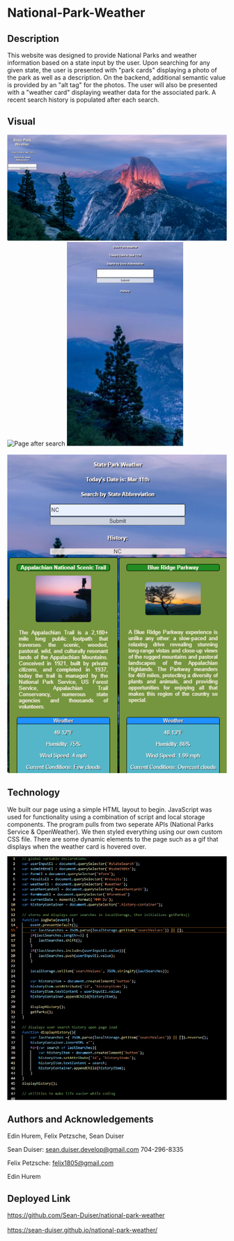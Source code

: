 # National-Park-Weather

## Description
This website was designed to provide National Parks and weather information based on a state input by the user. Upon searching for any given state, the user is presented with "park cards" displaying a photo of the park as well as a description. On the backend, additional semantic value is provided by an "alt tag" for the photos. The user will also be presented with a "weather card" displaying weather data for the associated park. A recent search history is populated after each search.

## Visual
![Page on load](assets/State%20Park%20Weather%20(on%20load).png)
![Page after search](assets/State%20Park%20Weather%20(after%20search).png)
![Mobile page on load](assets/Screenshot_20220311-103335_Chrome.jpg)
<br></br>
![Mobile page after search](assets/mobile%20screenshot.png)


## Technology
We built our page using a simple HTML layout to begin. JavaScript was used for functionality using a combination of script and local storage components. The program pulls from two seperate APIs (National Parks Service & OpenWeather). We then styled everything using our own custom CSS file. There are some dynamic elements to the page such as a gif that displays when the weather card is hovered over. 

<!-- adding screenshots of code when completed -->

![Code snippet](assets/Code%20snippet.png)

## Authors and Acknowledgements
Edin Hurem, Felix Petzsche, Sean Duiser

Sean Duiser:
sean.duiser.develop@gmail.com
704-296-8335

Felix Petzsche:
felix1805@gmail.com

Edin Hurem


## Deployed Link
https://github.com/Sean-Duiser/national-park-weather
<br></br>
https://sean-duiser.github.io/national-park-weather/
